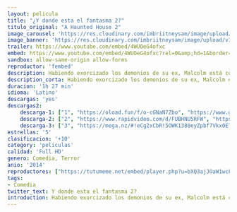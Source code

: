 ```yaml
---
layout: pelicula
title: "¿Y donde esta el fantasma 2?"
titulo_original: "A Haunted House 2"
image_carousel: 'https://res.cloudinary.com/imbriitneysam/image/upload/v1542775820/fantasma2-poster-min.jpg'
image_banner: 'https://res.cloudinary.com/imbriitneysam/image/upload/v1542775820/fantasma-2banner-min.jpg'
trailer: https://www.youtube.com/embed/4WUOeG4ofxc
embed: https://www.youtube.com/embed/4WUOeG4ofxc?rel=0&amp;hd=1&border=0&wmode=opaque&enablejsapi=1&modestbranding=1&controls=1&showinfo=1
sandbox: allow-same-origin allow-forms
reproductor: 'fembed'
description: Habiendo exorcizado los demonios de su ex, Malcolm está comenzando fresco con su nueva novia y sus dos hijos. Después de mudarse a su casa de ensueño, sin embargo, Malcolm es una vez más plagado de extraños eventos paranormales.
description_corta: Habiendo exorcizado los demonios de su ex, Malcolm está comenzando fresco con su nueva novia y sus dos hijos. Después de mudarse a su casa de ensueño, sin embargo, Malcolm es una vez más plagado de extraños eventos paranormales.
duracion: '1h 27 min'
idioma: 'Latino'
descargas: 'yes'
descargas2:
    descarga-1: ["1", "https://oload.fun/f/o-cGNaN7Zbo", "https://www.google.com/s2/favicons?domain=openload.co","OpenLoad","https://res.cloudinary.com/imbriitneysam/image/upload/v1541473684/mexico.png", "Latino", "Full HD"]
    descarga-2: ["2", "https://www.rapidvideo.com/d/FUBHNU5RFW", "https://www.google.com/s2/favicons?domain=www.rapidvideo.com","RapidVideo","https://res.cloudinary.com/imbriitneysam/image/upload/v1541473684/mexico.png", "Latino", "Full HD"]
    descarga-3: ["3", "https://mega.nz/#!eCg2xCbR!5OWK1380eyZpbf7Vkx0ET2o67oWRl8YS-yF58tsfxdQ", "https://www.google.com/s2/favicons?domain=mega.nz","Mega","https://res.cloudinary.com/imbriitneysam/image/upload/v1541473684/mexico.png", "Latino", "Full HD"]
estrellas: '5'
clasificacion: '+10'
category: 'peliculas'
calidad: 'Full HD'
genero: Comedia, Terror
anio: '2014'
reproductores: ["https://tutumeme.net/embed/player.php?u=bXQ3ajJOaW1wcFRGcEs2VW5XRGExTlRPMytmUnc3bHVwcWhoenVIUjI5SHF5TlNwc0taaG1jN2gwZHZSNTlIRHVhV2tZWitkNUtDVDNOL1ZvYW1rYjJWcG02TT0"]
tags:
- Comedia
twitter_text: Y donde esta el fantasma 2?
introduction: Habiendo exorcizado los demonios de su ex, Malcolm está comenzando fresco con su nueva novia y sus dos hijos. Después de mudarse a su casa de ensueño, sin embargo, Malcolm es una vez más plagado de extraños eventos paranormales.
---
```



 







